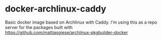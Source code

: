 # docker-archlinux-caddy
Basic docker image based on Archlinux with Caddy.
I'm using this as a repo server for the packages built with
https://github.com/mattiasgiese/archlinux-pkgbuilder-docker
